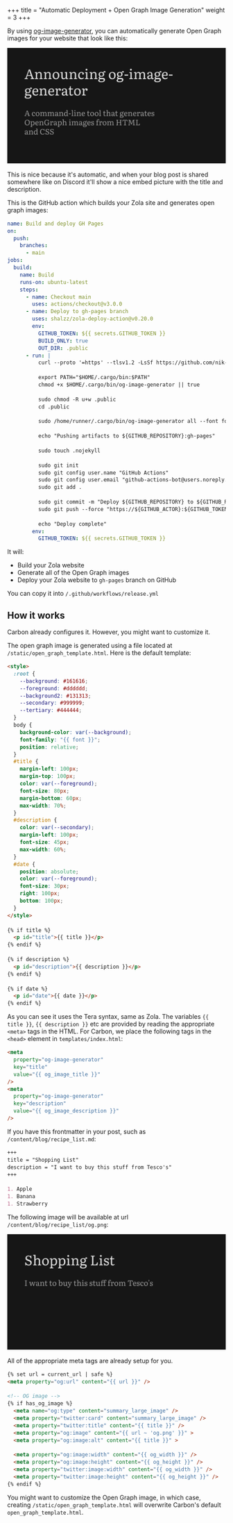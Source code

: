 +++
title = "Automatic Deployment + Open Graph Image Generation"
weight = 3
+++

By using [og-image-generator](https://github.com/nik-rev/og-image-generator), you can automatically generate Open Graph images for your website that look like this:

![open graph preview](/features/open_graph_preview.png)

This is nice because it's automatic, and when your blog post is shared somewhere like on Discord it'll show a nice embed picture with the title and description.

This is the GitHub action which builds your Zola site and generates open graph images:

```yaml
name: Build and deploy GH Pages
on:
  push:
    branches:
      - main
jobs:
  build:
    name: Build
    runs-on: ubuntu-latest
    steps:
      - name: Checkout main
        uses: actions/checkout@v3.0.0
      - name: Deploy to gh-pages branch
        uses: shalzz/zola-deploy-action@v0.20.0
        env:
          GITHUB_TOKEN: ${{ secrets.GITHUB_TOKEN }}
          BUILD_ONLY: true
          OUT_DIR: .public
      - run: |
          curl --proto '=https' --tlsv1.2 -LsSf https://github.com/nik-rev/og-image-generator/releases/download/v0.2.0/og-image-generator-installer.sh | sh

          export PATH="$HOME/.cargo/bin:$PATH"
          chmod +x $HOME/.cargo/bin/og-image-generator || true

          sudo chmod -R u+w .public
          cd .public

          sudo /home/runner/.cargo/bin/og-image-generator all --font fonts/Literata/Literata.ttf open_graph_template.html .

          echo "Pushing artifacts to ${GITHUB_REPOSITORY}:gh-pages"

          sudo touch .nojekyll

          sudo git init
          sudo git config user.name "GitHub Actions"
          sudo git config user.email "github-actions-bot@users.noreply.github.com"
          sudo git add .

          sudo git commit -m "Deploy ${GITHUB_REPOSITORY} to ${GITHUB_REPOSITORY}:gh-pages"
          sudo git push --force "https://${GITHUB_ACTOR}:${GITHUB_TOKEN}@github.com/${GITHUB_REPOSITORY}" master:gh-pages

          echo "Deploy complete"
        env:
          GITHUB_TOKEN: ${{ secrets.GITHUB_TOKEN }}
```

It will:
- Build your Zola website
- Generate all of the Open Graph images
- Deploy your Zola website to `gh-pages` branch on GitHub

You can copy it into `/.github/workflows/release.yml`

## How it works

Carbon already configures it.
However, you might want to customize it.

The open graph image is generated using a file located at `/static/open_graph_template.html`. Here is the default template:

```html
<style>
  :root {
    --background: #161616;
    --foreground: #dddddd;
    --background2: #131313;
    --secondary: #999999;
    --tertiary: #444444;
  }
  body {
    background-color: var(--background);
    font-family: "{{ font }}";
    position: relative;
  }
  #title {
    margin-left: 100px;
    margin-top: 100px;
    color: var(--foreground);
    font-size: 80px;
    margin-bottom: 60px;
    max-width: 70%;
  }
  #description {
    color: var(--secondary);
    margin-left: 100px;
    font-size: 45px;
    max-width: 60%;
  }
  #date {
    position: absolute;
    color: var(--foreground);
    font-size: 30px;
    right: 100px;
    bottom: 100px;
  }
</style>

{% if title %}
  <p id="title">{{ title }}</p>
{% endif %}

{% if description %}
  <p id="description">{{ description }}</p>
{% endif %}

{% if date %}
  <p id="date">{{ date }}</p>
{% endif %}
```

As you can see it uses the Tera syntax, same as Zola.
The variables `{{ title }}`, `{{ description }}` etc are provided by reading the appropriate `<meta>` tags in the HTML.
For Carbon, we place the following tags in the `<head>` element in `templates/index.html`:

```html
<meta
  property="og-image-generator"
  key="title"
  value="{{ og_image_title }}"
/>
<meta
  property="og-image-generator"
  key="description"
  value="{{ og_image_description }}"
/>
```

If you have this frontmatter in your post, such as `/content/blog/recipe_list.md`:

````md
+++
title = "Shopping List"
description = "I want to buy this stuff from Tesco's"
+++

1. Apple
1. Banana
1. Strawberry
````

The following image will be available at url `/content/blog/recipe_list/og.png`:

![recipes preview](/features/recipes.png)

All of the appropriate meta tags are already setup for you.

```html
{% set url = current_url | safe %}
<meta property="og:url" content="{{ url }}" />

<!-- OG image -->
{% if has_og_image %}
  <meta name="og:type" content="summary_large_image" />
  <meta property="twitter:card" content="summary_large_image" />
  <meta property="twitter:title" content="{{ title }}" />
  <meta property="og:image" content="{{ url ~ 'og.png' }}" >
  <meta property="og:image:alt" content="{{ title }}" >

  <meta property="og:image:width" content="{{ og_width }}" />
  <meta property="og:image:height" content="{{ og_height }}" />
  <meta property="twitter:image:width" content="{{ og_width }}" />
  <meta property="twitter:image:height" content="{{ og_height }}" />
{% endif %}
```

You might want to customize the Open Graph image, in which case, creating `/static/open_graph_template.html` will overwrite Carbon's default `open_graph_template.html`.
